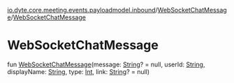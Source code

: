 [io.dyte.core.meeting.events.payloadmodel.inbound](../index.md)/[WebSocketChatMessage](index.md)/[WebSocketChatMessage](-web-socket-chat-message.md)

# WebSocketChatMessage


fun [WebSocketChatMessage](-web-socket-chat-message.md)(message: [String](https://kotlinlang.org/api/latest/jvm/stdlib/kotlin/-string/index.html)? = null, userId: [String](https://kotlinlang.org/api/latest/jvm/stdlib/kotlin/-string/index.html), displayName: [String](https://kotlinlang.org/api/latest/jvm/stdlib/kotlin/-string/index.html), type: [Int](https://kotlinlang.org/api/latest/jvm/stdlib/kotlin/-int/index.html), link: [String](https://kotlinlang.org/api/latest/jvm/stdlib/kotlin/-string/index.html)? = null)
